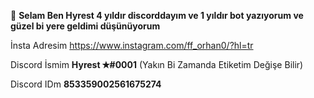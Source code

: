 :tada: **Selam Ben Hyrest 4 yıldır discorddayım ve 1 yıldır bot yazıyorum ve güzel bi yere geldimi düşünüyorum** 

İnsta Adresim https://www.instagram.com/ff_orhan0/?hl=tr

Discord İsmim **Hyrest ✭#0001** (Yakın Bi Zamanda Etiketim Değişe Bilir)

Discord IDm **853359002561675274**

